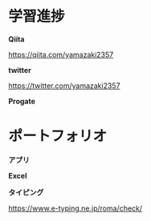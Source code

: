 # 学習進捗

**Qiita**

https://qiita.com/yamazaki2357

**twitter**

https://twitter.com/yamazaki2357

**Progate**

# ポートフォリオ

**アプリ**

**Excel**

**タイピング**

https://www.e-typing.ne.jp/roma/check/
